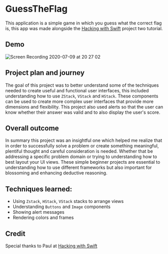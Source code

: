 # GuessTheFlag
This application is a simple game in which you guess what the correct flag is, this app was made alongside the [Hacking with Swift](https://www.hackingwithswift.com/100/swiftui/20) project two tutorial.

## Demo
![Screen Recording 2020-07-09 at 20 27 02](https://user-images.githubusercontent.com/64978825/87084024-70c8ae80-c225-11ea-9ec4-45a19c9f88d0.gif)

## Project plan and journey
The goal of this project was to better understand some of the techniques needed to create useful and functional user interfaces, this included understanding how to use `ZStack`, `VStack` and `HStack`. These components can be used to create more complex user interfaces that provide more dimensions and flexibility. This project also used alerts so that the user can know whether their answer was valid and to also display the user's score.

## Overall outcome
In summary this project was an insightful one which helped me realize that in order to successfully solve a problem or create something meaningful, plentiful thought and careful consideration is needed. Whether that be addressing a specific problem domain or trying to understanding how to best layout your UI views. These simple beginner projects are essential to understanding how to use different frameworks but also important for blossoming and enhancing deductive reasoning.


## Techniques learned:
- Using `Zstack`, `HStack`, `VStack` stacks to arrange views
- Understanding `Buttons` and `Image` components
- Showing alert messages
- Rendering colors and frames

## Credit
Special thanks to Paul at [Hacking with Swift](https://www.hackingwithswift.com/100/swiftui)
